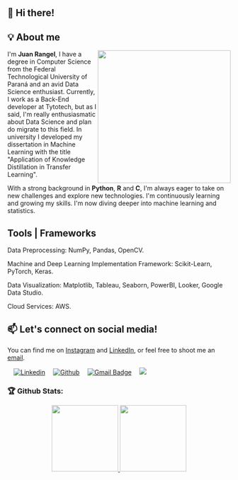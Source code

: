 ## 👋 Hi there!

## 💡 About me

<img align='right' src='https://media.giphy.com/media/inECjKmGYzGms/giphy.gif' width='300'>

I'm **Juan Rangel**, I have a degree in Computer Science from the Federal Technological University of Paraná and an avid Data Science enthusiast. Currently, I work as a Back-End developer at Tytotech, but as I said, I'm really enthusiasmatic about Data Science and plan do migrate to this field. In university I developed my dissertation in Machine Learning with the title "Application of Knowledge Distillation in Transfer Learning".

With a strong background in **Python**, **R** and **C**, I'm always eager to take on new challenges and explore new technologies. I'm continuously learning and growing my skills. I'm now diving deeper into machine learning and statistics.

## Tools | Frameworks

Data Preprocessing: NumPy, Pandas, OpenCV.

Machine and Deep Learning Implementation Framework: Scikit-Learn, PyTorch, Keras.

Data Visualization: Matplotlib, Tableau, Seaborn, PowerBI, Looker, Google Data Studio.

Cloud Services: AWS.

## 📫 Let's connect on social media!

You can find me on [Instagram](https://www.instagram.com/juanfrangel15/) and [LinkedIn](https://www.linkedin.com/in/juanfsr/), or feel free to shoot me an [email](mailto:dev.juanrangel@gmail.com).

&emsp;[![Linkedin](https://img.shields.io/badge/LinkedIn-0077B5?style=flat&logo=linkedin&logoColor=white)](https://www.linkedin.com/in/juanfsr/)&emsp;
[![Github](https://img.shields.io/badge/GitHub-100000?style=flat&logo=github&logoColor=white)](https://github.com/JuanFSR)&emsp;
[![Gmail Badge](https://img.shields.io/badge/-dev.juanrangel-c14438?style=flat&logo=Gmail&logoColor=white&link=mailto:dev.juanrangel@gmail.com)](mailto:dev.juanrangel@gmail.com)&emsp;
![](https://komarev.com/ghpvc/?username=JuanFSR&color=1c1c1c&style=plastic&label=views)

### 🏆 Github Stats:

<p align="center">
    <a href="https://github.com/JuanFSR">
        <img height="150em" src="https://github-readme-stats-jha-vineet69.vercel.app/api?username=JuanFSR&hide=stars&count_private=true&show_icons=true&theme=material-palenight" />
        <img height="150em" src="https://acedev003-readme-stats.vercel.app/api/top-langs/?username=JuanFSR&count_private=true&hide=smalltalk&theme=material-palenight&layout=compact" /> 
    </a>
</p>
